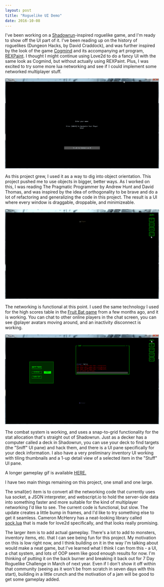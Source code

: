 ```yaml
---
layout: post
title: "Roguelike UI Demo"
date: 2016-10-08
---
```


I've been working on a [Shadowrun](https://en.wikipedia.org/wiki/Shadowrun)-inspired roguelike game, and I'm ready to show off the UI part of it. I've been reading up on the history of roguelikes (Dungeon Hacks, by David Craddock), and was further inspired by the look of the game [Cogmind](http://www.gridsagegames.com/cogmind/) and its accompanying art program, [REXPaint](http://www.gridsagegames.com/rexpaint/index.html). I thought I might continue using Love2d to do a fancy UI with the same look as Cogmind, but without actually using REXPaint. Plus, I was excited to try some more lua networking and see if I could implement some networked multiplayer stuff. 

![Game entry screen](https://raw.githubusercontent.com/katieamazing/katieamazing.github.io/master/games/Multiplayer-Mini-RL/entry.gif)

As this project grew, I used it as a way to dig into object orientation. This project pushed me to use objects in bigger, better ways. As I worked on this, I was reading The Pragmatic Programmer by Andrew Hunt and David Thomas, and was inspired by the idea of orthogonality to be brave and do a lot of refactoring and generalizing the code in this project. The result is a UI where every window is draggable, droppable, and minimizeable. 

![Gameplay gif](https://raw.githubusercontent.com/katieamazing/katieamazing.github.io/master/games/Multiplayer-Mini-RL/windows.gif)

The networking is functional at this point. I used the same technology I used for the high scores table in the [Fruit Bat game](http://katieamazing.com/blog/2016/07/29/fruit-bat-game) from a few months ago, and it is working. You can chat to other online players in the chat screen, you can see @player avatars moving around, and an inactivity disconnect is working.

![Gameplay image](https://raw.githubusercontent.com/katieamazing/katieamazing.github.io/master/games/Multiplayer-Mini-RL/873.gif)

The combat system is working, and uses a snap-to-grid functionality for the stat allocation that's straight out of Shadowrun. Just as a decker has a computer called a deck in Shadowrun, you can use your deck to find targets (the "Sniff" UI pane) and hack them, and there is a UI pane specifically for your deck information. I also have a very preliminary inventory UI working with tiling thumbnails and a 1-up detail view of a selected item in the "Stuff" UI pane.


A longer gameplay gif is available [HERE.](https://raw.githubusercontent.com/katieamazing/katieamazing.github.io/master/games/Multiplayer-Mini-RL/gameplay.gif)



I have two main things remaining on this project, one small and one large.

The small(er) item is to convert all the networking code that currently uses lua socket, a JSON interpreter, and webscript.io to hold the server-side data into something faster and more suitable for the kind of multiplayer networking I'd like to see. The current code is functional, but slow. The update creates a little bump in frames, and I'd like to try something else to get it seamless. Cameron McHenry has a neat-looking library called [sock.lua](https://github.com/camchenry/sock.lua) that is made for love2d specifically, and that looks really promising.

The larger item is to add actual gameplay. There's a lot to add to monsters, inventory items, etc. that I can see being fun for this project. My motivation on this is low right now, and I think building on it in the way I'm talking about would make a neat game, but I've learned what I think I can from this - a UI, a chat system, and lots of OOP seem like good enough results for now. I'm thinking of putting it on the back burner and breaking it back out for 7 Day Roguelike Challenge in March of next year. Even if I don't show it off within that community (seeing as it won't be from scratch in seven days with this start), building in a little crunch and the motivation of a jam will be good to get some gameplay added.
